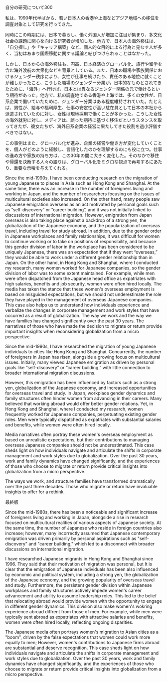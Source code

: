 自分の研究について300





私は、1990年代半ばから、若い日本人の香港や上海などアジア地域への移住を調査対象として研究を行ってきた。

同時にこの時期には、日本で暮らし、働く外国人が増加に注目が集まり、多文化社会の課題に関心を向ける研究者が増加した。他方で、日本人の海外移住は、「自分探し」や「キャリア構築」など、個人的な目的による行為と見なす人が多く、当初はあまり国際移動に関する議論と結びつけられることはなかった。

しかし、日本からの海外移住も、円高、日本経済のグローバル化、旅行や留学を含む海外渡航の大衆化などを背景としている。また、日本の職場や家族関係におけるジェンダー秩序により、女性が仕事を続けたり、責任のある地位に就くことが難しかったこと、こうした職場のジェンダー分業が，日本的なものとされてきたために、「海外」へ行けば，日本とは異なるジェンダー関係の元で働けるという期待があった。他方で、私の調査地である香港や上海では、多くの女性が、日系企業で働いていたために、ジェンダー分業はある程度維持されていた。たとえば、男性が、給与や福利厚生、仕事の安定性が高い駐在員として日本の本社から派遣されていたのに対し、女性は現地採用で働くことが多かった。こうした女性の海外就労に対し、メディアは、誤った期待に基づく移住だというスタンスを取ってきたが、彼女たちが、海外日系企業の経営に果たしてきた役割を過小評価すべきではない。

この事例はまた、グローバル化が進み、企業の経営や働き方が変化していくことを、個人がどのように経験し、言語化したのかを理解するのにも役に立つ。仕事の進め方や家族の持ち方は、この30年の間に大きく変化した。そのなかで移住や帰還を決断する人々の語りは、グローバル化をミクロな視点で再考するにあたり、重要な示唆を与えてくれる。



Since the mid-1990s, I have been conducting research on the migration of young Japanese to places in Asia such as Hong Kong and Shanghai.
At the same time, there was an increase in the number of foreigners living and working in Japan, and the number of researchers focusing on the issues of multicultural societies also increased. On the other hand, many people saw Japanese emigration overseas as an act motivated by personal goals such as “self-discovery” or “career building”, and it was not initially linked to discussions of international migration.
However, emigration from Japan overseas is also taking place against a backdrop of a strong yen, the globalization of the Japanese economy, and the popularization of overseas travel, including travel for study abroad. In addition, due to the gender order in Japanese workplaces and family relationships, it was difficult for women to continue working or to take on positions of responsibility, and because this gender division of labor in the workplace has been considered to be uniquely Japanese, there was an expectation that if they went “overseas,” they would be able to work under a different gender relationship than in Japan. On the other hand, in Hong Kong and Shanghai, where I conducted my research, many women worked for Japanese companies, so the gender division of labor was to some extent maintained. For example, while men were often dispatched from the Japanese head office as expatriates with high salaries, benefits and job security, women were often hired locally. The media has taken the stance that these women's overseas employment is based on misguided expectations, but we should not underestimate the role they have played in the management of overseas Japanese companies.
This case also helps us to understand how individuals experience and verbalize the changes in corporate management and work styles that have occurred as a result of globalization. The way we work and the way we have families has changed significantly over the past 30 years. The narratives of those who have made the decision to migrate or return provide important insights when reconsidering globalization from a micro perspective.





Since the mid-1990s, I have researched the migration of young Japanese individuals to cities like Hong Kong and Shanghai. Concurrently, the number of foreigners in Japan has risen, alongside a growing focus on multicultural issues. Initially, many viewed Japanese emigration as driven by personal goals like “self-discovery” or “career building,” with little connection to broader international migration discussions.

However, this emigration has been influenced by factors such as a strong yen, globalization of the Japanese economy, and increased opportunities for overseas travel and study. In Japan, workplace gender dynamics and family structures often hinder women from advancing in their careers. Many believed that working abroad would offer better gender relations. Yet, in Hong Kong and Shanghai, where I conducted my research, women frequently worked for Japanese companies, perpetuating existing gender roles. Men were typically dispatched as expatriates with substantial salaries and benefits, while women were often hired locally.

Media narratives often portray these women's overseas employment as based on unrealistic expectations, but their contributions to managing overseas Japanese companies should not be underestimated. This case sheds light on how individuals navigate and articulate the shifts in corporate management and work styles due to globalization. Over the past 30 years, work and family dynamics have changed significantly, and the experiences of those who choose to migrate or return provide critical insights into globalization from a micro perspective.

The ways we work, and structure families have transformed dramatically over the past three decades. Those who migrate or return have invaluable insights to offer for a rethink.

最終版



Since the mid-1980s, there has been a noticeable and significant increase of foreigners living and working in Japan, alongside a rise in research focused on multicultural realities of various aspects of Japanese society. At the same time, the number of Japanese who reside in foreign countries also increase; however, many incorrectly assumed that Japanese contemporary emigration was driven primarily by personal aspirations such as "self-discovery" and "career building," which led to a disconnect with broader discussions on international migration.

I have researched Japanese migrants in Hong Kong and Shanghai since 1996. They said that their motivation of migration was personal, but It is clear that the emigration of Japanese individuals has been also influenced by economic and political system, including a strong yen, the globalization of the Japanese economy, and the growing popularity of overseas travel and study. Furthermore, the persistent gender division within Japanese workplaces and family structures actively impede women's career advancement and ability to assume leadership roles. This led to the belief that relocating abroad would provide women with the opportunity to engage in different gender dynamics. This division also make women's wokring experience abroad diffrent from those of men. For example, while men were typically sent abroad as expatriates with attractive salaries and benefits, women were often hired locally, reflecting ongoing disparities.

The Japanese media often portrays women's migration to Asian cities as a "boom", driven by the false expectations that women could work more equally to men; However, women's contributions to Japanese firms abroad are substantial and deserve recognition.  This case sheds light on how individuals navigate and articulate the shifts in corporate management and work styles due to globalization. Over the past 30 years, work and family dynamics have changed significantly, and the experiences of those who choose to migrate or return provide critical insights into globalization from a micro perspective.